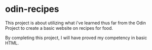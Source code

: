 # odin-recipes
This project is about utilizing what i've learned thus far  from the Odin 
Project to create a basic website on recipes for food.

By completing this project, I will have proved my competency in basic HTML. 
